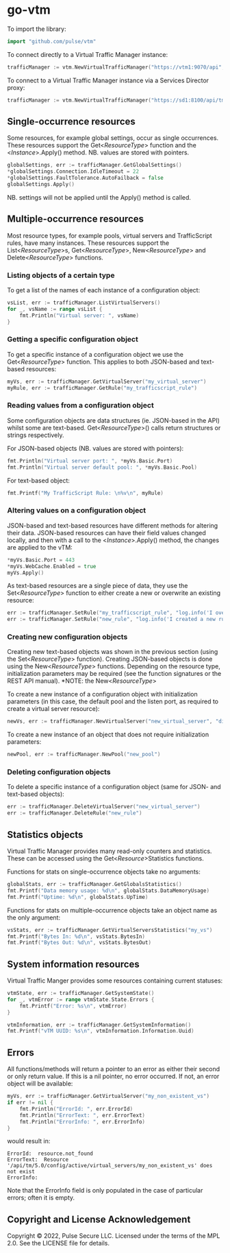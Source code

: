 # go-vtm

To import the library:
```go
import "github.com/pulse/vtm"
```

To connect directly to a Virtual Traffic Manager instance:
```go
trafficManager := vtm.NewVirtualTrafficManager("https://vtm1:9070/api", "admin", "P@55w0rD!")
```

To connect to a Virtual Traffic Manager instance via a Services Director proxy:
```go
trafficManager := vtm.NewVirtualTrafficManager("https://sd1:8100/api/tmcm/2.5/instance/vtm1", "sd_admin", "SD_P@55w0rD!")
```

## Single-occurrence resources
Some resources, for example global settings, occur as single occurrences.  These resources
support the Get<*ResourceType*> function and the <*Instance*>.Apply() method.  NB. values are 
stored with pointers.
```go
globalSettings, err := trafficManager.GetGlobalSettings()
*globalSettings.Connection.IdleTimeout = 22
*globalSettings.FaultTolerance.AutoFailback = false
globalSettings.Apply()
```
NB. settings will not be applied until the Apply() method is called.

## Multiple-occurrence resources
Most resource types, for example pools, virtual servers and TrafficScript rules, have many instances.
These resources support the List<*ResourceType*>s, Get<*ResourceType*>, New<*ResourceType*> and Delete<*ResourceType*>
functions.

### Listing objects of a certain type
To get a list of the names of each instance of a configuration object:
```go
vsList, err := trafficManager.ListVirtualServers()
for _, vsName := range vsList {
	fmt.Println("Virtual server: ", vsName)
}
```

### Getting a specific configuration object
To get a specific instance of a configuration object we use the Get<*ResourceType*> function.
This applies to both JSON-based and text-based resources:
```go
myVs, err := trafficManager.GetVirtualServer("my_virtual_server")
myRule, err := trafficManager.GetRule("my_trafficscript_rule")
```

### Reading values from a configuration object
Some configuration objects are data structures (ie. JSON-based in the API) whilst some 
are text-based.  Get<*ResourceType*>() calls return structures or strings respectively.

For JSON-based objects (NB. values are stored with pointers):
```go
fmt.Println("Virtual server port: ", *myVs.Basic.Port)
fmt.Println("Virtual server default pool: ", *myVs.Basic.Pool)
```

For text-based object:
```go
fmt.Printf("My TrafficScript Rule: \n%v\n", myRule)
```

### Altering values on a configuration object
JSON-based and text-based resources have different methods for altering their data.
JSON-based resources can have their field values changed locally, and then with a call to
the <*Instance*>.Apply() method, the changes are applied to the vTM:
```go
*myVs.Basic.Port = 443
*myVs.WebCache.Enabled = true
myVs.Apply()
```

As text-based resources are a single piece of data, they use the Set<*ResourceType*> function
to either create a new or overwrite an existing resource:
```go
err := trafficManager.SetRule("my_trafficscript_rule", "log.info('I overwrote an existing rule');")
err := trafficManager.SetRule("new_rule", "log.info('I created a new rule');")
```

### Creating new configuration objects
Creating new text-based objects was shown in the previous section (using the Set<*ResourceType*> function).
Creating JSON-based objects is done using the New<*ResourceType*> functions.  Depending on the resource type,
initialization parameters may be required (see the function signatures or the REST API manual).
*NOTE: the New<*ResourceType*>

To create a new instance of a configuration object with initialization parameters (in this case, the 
default pool and the listen port, as required to create a virtual server resource):
```go
newVs, err := trafficManager.NewVirtualServer("new_virtual_server", "discard", 8080)
```

To create a new instance of an object that does not require initialization parameters:
```go
newPool, err := trafficManager.NewPool("new_pool")
```

### Deleting configuration objects
To delete a specific instance of a configuration object (same for JSON- and text-based objects):
```go
err := trafficManager.DeleteVirtualServer("new_virtual_server")
err := trafficManager.DeleteRule("new_rule")
```

## Statistics objects
Virtual Traffic Manager provides many read-only counters and statistics.  These can be accessed 
using the Get<*Resource*>Statistics functions.

Functions for stats on single-occurrence objects take no arguments:
```go
globalStats, err := trafficManager.GetGlobalsStatistics()
fmt.Printf("Data memory usage: %d\n", globalStats.DataMemoryUsage)
fmt.Printf("Uptime: %d\n", globalStats.UpTime)
```

Functions for stats on multiple-occurrence objects take an object name as the only argument:
```go
vsStats, err := trafficManager.GetVirtualServersStatistics("my_vs")
fmt.Printf("Bytes In: %d\n", vsStats.BytesIn)
fmt.Printf("Bytes Out: %d\n", vsStats.BytesOut)

```

## System information resources
Virtual Traffic Manger provides some resources containing current statuses:
```go
vtmState, err := trafficManager.GetSystemState()
for _, vtmError := range vtmState.State.Errors {
	fmt.Printf("Error: %s\n", vtmError)
}

vtmInformation, err := trafficManager.GetSystemInformation()
fmt.Printf("vTM UUID: %s\n", vtmInformation.Information.Uuid)
```

## Errors
All functions/methods will return a pointer to an error as either their second or only return value.
If this is a nil pointer, no error occurred.  If not, an error object will be available:
```go
myVs, err := trafficManager.GetVirtualServer("my_non_existent_vs")
if err != nil {
	fmt.Println("ErrorId: ", err.ErrorId)
	fmt.Println("ErrorText: ", err.ErrorText)
	fmt.Println("ErrorInfo: ", err.ErrorInfo)
}
```
would result in:
```
ErrorId:  resource.not_found
ErrorText:  Resource '/api/tm/5.0/config/active/virtual_servers/my_non_existent_vs' does not exist
ErrorInfo:
```
Note that the ErrorInfo field is only populated in the case of particular errors; often it is empty.

## Copyright and License Acknowledgement

Copyright &copy; 2022, Pulse Secure LLC. Licensed under the terms of the
MPL 2.0. See the LICENSE file for details.
